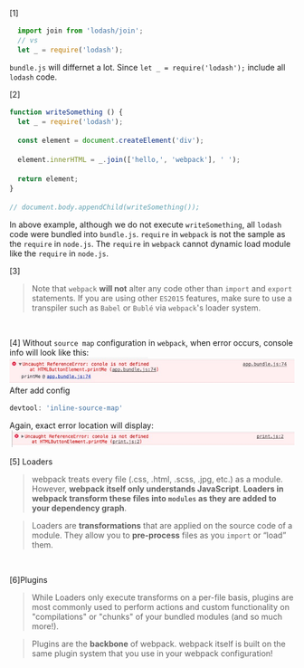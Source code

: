 [1]  
``` javascript
  import join from 'lodash/join';
  // vs
  let _ = require('lodash');
```
`bundle.js` will differnet a lot. Since `let _ = require('lodash');` include all `lodash` code.
<br>

[2]
``` javascript
function writeSomething () {
  let _ = require('lodash');

  const element = document.createElement('div');
  
  element.innerHTML = _.join(['hello,', 'webpack'], ' ');

  return element;
}

// document.body.appendChild(writeSomething());
```

In above example, although we do not execute `writeSomething`, all `lodash` code were bundled into `bundle.js`. `require` in `webpack` is not the sample as the `require` in `node.js`. The `require` in `webpack` cannot dynamic load module like the `require` in `node.js`.
<br>

[3]
> Note that `webpack` **will not** alter any code other than `import` and `export` statements. If you are using other `ES2015` features, make sure to use a transpiler such as `Babel` or `Bublé` via `webpack`'s loader system.
<br>

[4]
Without `source map` configuration in `webpack`, when error occurs, console info will look like this:
![error-in-bundle](./_assets/error-in-bundle.png)
After add config
``` javascript
devtool: 'inline-source-map'
```
Again, exact error location will display:
![error-in-file](./_assets/error-in-file.png)
<br>

[5] Loaders
> webpack treats every file (.css, .html, .scss, .jpg, etc.) as a module. However, **webpack itself only understands JavaScript**.
**Loaders in webpack transform these files into `modules` as they are added to your dependency graph**.

> Loaders are **transformations** that are applied on the source code of a module. They allow you to **pre-process** files as you `import` or “load” them.

<br>

[6]Plugins
> While Loaders only execute transforms on a per-file basis, plugins are most commonly used to perform actions and custom functionality on "compilations" or "chunks" of your bundled modules (and so much more!).

> Plugins are the **backbone** of webpack. webpack itself is built on the same plugin system that you use in your webpack configuration!

